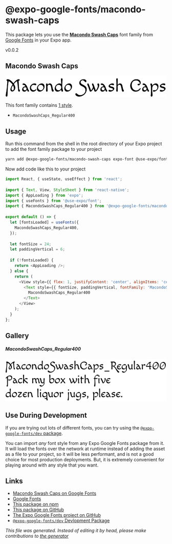 # @expo-google-fonts/macondo-swash-caps

This package lets you use the [**Macondo Swash Caps**](https://fonts.google.com/specimen/Macondo+Swash+Caps) font family from [Google Fonts](https://fonts.google.com/) in your Expo app.

v0.0.2

## Macondo Swash Caps

![Macondo Swash Caps](./font-family.png)

This font family contains [1 style](#gallery).

- `MacondoSwashCaps_Regular400`

## Usage

Run this command from the shell in the root directory of your Expo project to add the font family package to your project
```sh
yarn add @expo-google-fonts/macondo-swash-caps expo-font @use-expo/font
```

Now add code like this to your project
```js
import React, { useState, useEffect } from 'react';

import { Text, View, StyleSheet } from 'react-native';
import { AppLoading } from 'expo';
import { useFonts } from '@use-expo/font';
import { MacondoSwashCaps_Regular400 } from '@expo-google-fonts/macondo-swash-caps';

export default () => {
  let [fontsLoaded] = useFonts({
    MacondoSwashCaps_Regular400,
  });

  let fontSize = 24;
  let paddingVertical = 6;

  if (!fontsLoaded) {
    return <AppLoading />;
  } else {
    return (
      <View style={{ flex: 1, justifyContent: 'center', alignItems: 'center' }}>
        <Text style={{ fontSize, paddingVertical, fontFamily: 'MacondoSwashCaps_Regular400' }}>
          MacondoSwashCaps_Regular400
        </Text>
      </View>
    );
  }
};

```

## Gallery

##### MacondoSwashCaps_Regular400
![MacondoSwashCaps_Regular400](./4143af0ceceb156b80e5e2055d178d84cfca13b39056f49121b05c6b3843f1fd.ttf.png)


## Use During Development

If you are trying out lots of different fonts, you can try using the [`@expo-google-fonts/dev` package](https://www.npmjs.com/package/@expo-google-fonts/dev).

You can import *any* font style from any Expo Google Fonts package from it. It will load the fonts
over the network at runtime instead of adding the asset as a file to your project, so it will be 
less performant, and is not a good choice for most production deployments. But, it is extremely convenient
for playing around with any style that you want.

## Links

- [Macondo Swash Caps on Google Fonts](https://fonts.google.com/specimen/Macondo+Swash+Caps)
- [Google Fonts](https://fonts.google.com/)
- [This package on npm](https://www.npmjs.com/package/@expo-google-fonts/macondo-swash-caps)
- [This package on GitHub](https://github.com/expo/google-fonts/tree/master/font-packages/macondo-swash-caps)
- [The Expo Google Fonts project on GitHub](https://github.com/expo/google-fonts)
- [`@expo-google-fonts/dev` Devlopment Package](https://github.com/expo/google-fonts/tree/master/font-packages/dev)


*This file was generated. Instead of editing it by head, please make contributions to [the generator](https://github.com/expo/google-fonts/tree/master/packages/generator)*
